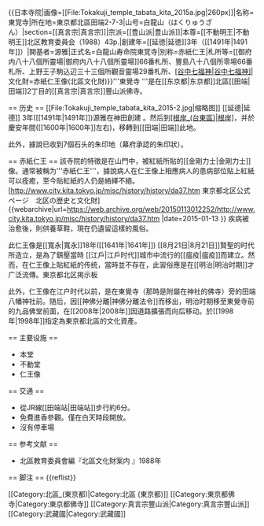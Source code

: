 {{日本寺院|画像=[[File:Tokakuji_temple_tabata_kita_2015a.jpg|260px]]|名称=東覚寺|所在地=東京都北區田端2-7-3|山号=白龍山（はくりゅうざん）|section=[[真言宗|真言宗]]|宗派=[[豊山派|豊山派]]|本尊=[[不動明王|不動明王]]<ref name="Bunka">北区教育委員会（1988）43p.</ref>|創建年=[[延徳|延徳]]3年（[[1491年|1491年]]）|開基者=源雅|正式名=白龍山寿命院東覚寺|別称=赤紙仁王|札所等=[[御府内八十八個所靈場|御府内八十八個所靈場]]66番札所、豐島八十八個所零場66番札所、上野王子駒込辺三十三個所觀音靈場29番札所、[[谷中七福神|谷中七福神]]([[福祿壽|福祿壽]])|文化財=赤紙仁王像(北區文化財)}}'''東覺寺 '''是在[[东京都|东京都]]北區[[田端|田端]]2丁目的[[真言宗|真言宗]]豐山派佛寺。

== 历史 ==
[[File:Tokakuji_temple_tabata_kita_2015-2.jpg|缩略图]]
[[延德|延德]] 3年([[1491年|1491年]])源雅在神田創建 。然后到[[根岸_(台東區)|根岸]](現在的東京 [[台東區|台東區]])，并於慶安年間([[1600年|1600年]]左右)，移轉到[[田端|田端]]此地。

此外，據說已收到7個石头的朱印地（幕府承認的朱印狀）。

== 赤紙仁王 ==
該寺院的特徵是在山門中，被紅紙所貼的[[金剛力士|金剛力士]]像。通常被稱为'''赤紙仁王'''，據說病人在仁王像上相應病人的患病部位貼上紅紙可以痊癒，至今貼紅紙的人仍是絡繹不絕。<ref name="kita web">[http://www.city.kita.tokyo.jp/misc/history/history/da37.htm 東京都北区公式ページ　北区の歴史と文化財] {{webarchive|url=https://web.archive.org/web/20150113012252/http://www.city.kita.tokyo.jp/misc/history/history/da37.htm |date=2015-01-13 }}</ref>
疾病被治愈後，則供養草鞋，現在仍遺留這樣的風俗。

此仁王像是[[寬永|寬永]]18年([[1641年|1641年]]) [[8月21日|8月21日]]賢聖的时代所造立，是為了鎮壓當時 [[江戶|江戶时代]]城市中流行的[[瘟疫|瘟疫]]而建立。然而，在仁王像上貼紅紙的传统，當時並不存在，此習俗應是在[[明治|明治时期]]才广泛流傳。<ref name="kita keiji">東京都北区掲示板</ref>


此外，仁王像在江户时代以前，是在東覺寺（那時是附屬在神社的佛寺）旁的田端八幡神社前。随后，因[[神佛分離|神佛分離法令]]而移出，明治时期移至東覺寺前的九品佛堂前面，在[[2008年|2008年]]因道路擴張而向后移动。於[[1998年|1998年]]指定為東京都北區的文化資產。

== 主要设施 ==
* 本堂
* 不動堂
* 仁王像

== 交通 ==
* 從JR線[[田端站|田端站]]步行約6分。
* 免費進香參觀。僅在白天時段開放。
* 沒有停車場

== 参考文献 ==
* 北區教育委員會編『北區文化財案内 』1988年

== 脚注 ==
{{reflist}}

[[Category:北區_(東京都)|Category:北區 (東京都)]]
[[Category:東京都佛寺|Category:東京都佛寺]]
[[Category:真言宗豐山派|Category:真言宗豐山派]]
[[Category:武藏國|Category:武藏國]]